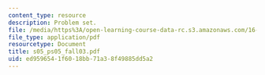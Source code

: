 ```yaml
---
content_type: resource
description: Problem set.
file: /media/https%3A/open-learning-course-data-rc.s3.amazonaws.com/16-01-unified-engineering-i-ii-iii-iv-fall-2005-spring-2006/ed9596541f6018bb71a38f49885dd5a2_s05_ps05_fall03.pdf
file_type: application/pdf
resourcetype: Document
title: s05_ps05_fall03.pdf
uid: ed959654-1f60-18bb-71a3-8f49885dd5a2
---
```

